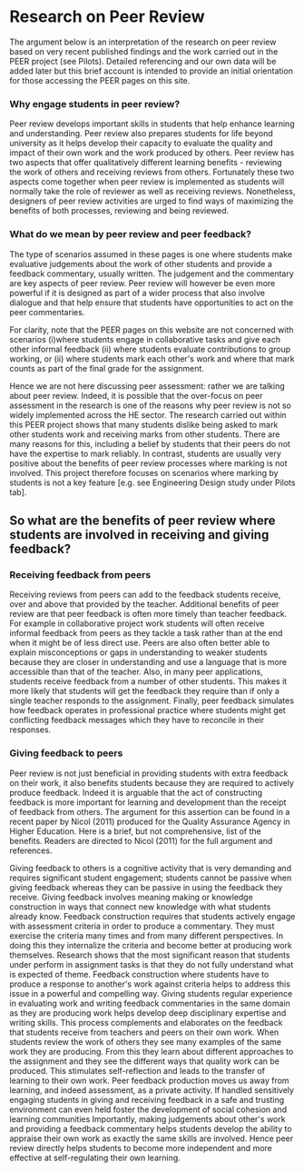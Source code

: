 # Research on Peer Review
The argument below is an interpretation of the research on peer review based on very recent published findings and the work carried out in the PEER project (see Pilots). Detailed referencing and our own data will be added later but this brief account is intended to provide an initial orientation for those accessing the PEER pages on this site.

### Why engage students in peer review?
Peer review develops important skills in students that help enhance learning and understanding. Peer review also prepares students for life beyond university as it helps develop their capacity to evaluate the quality and impact of their own work and the work produced by others. Peer review has two aspects that offer qualitatively different learning benefits - reviewing the work of others and receiving reviews from others. Fortunately these two aspects come together when peer review is implemented as students will normally take the role of reviewer as well as receiving reviews. Nonetheless, designers of peer review activities are urged to find ways of maximizing the benefits of both processes, reviewing and being reviewed.

### What do we mean by peer review and peer feedback?
The type of scenarios assumed in these pages is one where students make evaluative judgements about the work of other students and provide a feedback commentary, usually written. The judgement and the commentary are key aspects of peer review. Peer review will however be even more powerful if it is designed as part of a wider process that also involve dialogue and that help ensure that students have opportunities to act on the peer commentaries.

For clarity, note that the PEER pages on this website are not concerned with scenarios (i)where students engage in collaborative tasks and give each other informal feedback (ii) where students evaluate contributions to group working, or (ii) where students mark each other's work and where that mark counts as part of the final grade for the assignment.

Hence we are not here discussing peer assessment: rather we are talking about peer review. Indeed, it is possible that the over-focus on peer assessment in the research is one of the reasons why peer review is not so widely implemented across the HE sector. The research carried out within this PEER project shows that many students dislike being asked to mark other students work and receiving marks from other students. There are many reasons for this, including a belief by students that their peers do not have the expertise to mark reliably. In contrast, students are usually very positive about the benefits of peer review processes where marking is not involved. This project therefore focuses on scenarios where marking by students is not a key feature [e.g. see Engineering Design study under Pilots tab].

## So what are the benefits of peer review where students are involved in receiving and giving feedback?

### Receiving feedback from peers
Receiving reviews from peers can add to the feedback students receive, over and above that provided by the teacher. Additional benefits of peer review are that peer feedback is often more timely than teacher feedback. For example in collaborative project work students will often receive informal feedback from peers as they tackle a task rather than at the end when it might be of less direct use. Peers are also often better able to explain misconceptions or gaps in understanding to weaker students because they are closer in understanding and use a language that is more accessible than that of the teacher. Also, in many peer applications, students receive feedback from a number of other students. This makes it more likely that students will get the feedback they require than if only a single teacher responds to the assignment. Finally, peer feedback simulates how feedback operates in professional practice where students might get conflicting feedback messages which they have to reconcile in their responses.

### Giving feedback to peers
Peer review is not just beneficial in providing students with extra feedback on their work, it also benefits students because they are required to actively produce feedback. Indeed it is arguable that the act of constructing feedback is more important for learning and development than the receipt of feedback from others. The argument for this assertion can be found in a recent paper by Nicol (2011) produced for the Quality Assurance Agency in Higher Education. Here is a brief, but not comprehensive, list of the benefits. Readers are directed to Nicol (2011) for the full argument and references.

Giving feedback to others is a cognitive activity that is very demanding and requires significant student engagement; students cannot be passive when giving feedback whereas they can be passive in using the feedback they receive. Giving feedback involves meaning making or knowledge construction in ways that connect new knowledge with what students already know.
Feedback construction requires that students actively engage with assessment criteria in order to produce a commentary. They must exercise the criteria many times and from many different perspectives. In doing this they internalize the criteria and become better at producing work themselves. Research shows that the most significant reason that students under perform in assignment tasks is that they do not fully understand what is expected of theme. Feedback construction where students have to produce a response to another's work against criteria helps to address this issue in a powerful and compelling way.
Giving students regular experience in evaluating work and writing feedback commentaries in the same domain as they are producing work helps develop deep disciplinary expertise and writing skills. This process complements and elaborates on the feedback that students receive from teachers and peers on their own work.
When students review the work of others they see many examples of the same work they are producing. From this they learn about different approaches to the assignment and they see the different ways that quality work can be produced. This stimulates self-reflection and leads to the transfer of learning to their own work.
Peer feedback production moves us away from learning, and indeed assessment, as a private activity. If handled sensitively engaging students in giving and receiving feedback in a safe and trusting environment can even held foster the development of social cohesion and learning communities
Importantly, making judgements about other's work and providing a feedback commentary helps students develop the ability to appraise their own work as exactly the same skills are involved. Hence peer review directly helps students to become more independent and more effective at self-regulating their own learning.